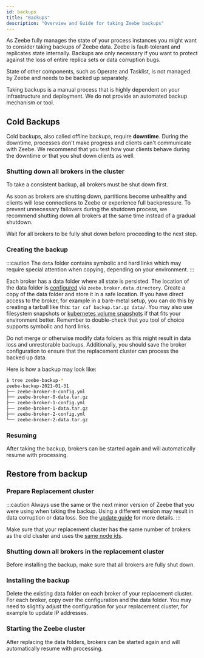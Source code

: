 ```yaml
---
id: backups
title: "Backups"
description: "Overview and Guide for taking Zeebe backups"
---
```


As Zeebe fully manages the state of your process instances you might want to consider taking backups of Zeebe data.
Zeebe is fault-tolerant and replicates state internally.
Backups are only necessary if you want to protect against the loss of entire replica sets or data corruption bugs.

State of other components, such as Operate and Tasklist, is not managed by Zeebe and needs to be backed up separately.

Taking backups is a manual process that is highly dependent on your infrastructure and deployment.
We do not provide an automated backup mechanism or tool.

## Cold Backups

Cold backups, also called offline backups, require **downtime**.
During the downtime, processes don't make progress and clients can't communicate with Zeebe.
We recommend that you test how your clients behave during the downtime or that you shut down clients as well.

### Shutting down all brokers in the cluster
To take a consistent backup, all brokers must be shut down first.

As soon as brokers are shutting down, partitions become unhealthy and clients will lose connections to Zeebe or experience full backpressure.
To prevent unnecessary failovers during the shutdown process, we recommend shutting down all brokers at the same time instead of a gradual shutdown.

Wait for all brokers to be fully shut down before proceeding to the next step.

### Creating the backup
:::caution
The `data` folder contains symbolic and hard links which may require special attention when copying, depending on your environment.
:::

Each broker has a data folder where all state is persisted.
The location of the data folder is [configured](../configuration/configuration.md) via `zeebe.broker.data.directory`.
Create a copy of the data folder and store it in a safe location.
If you have direct access to the broker, for example in a bare-metal setup, you can do this by creating a tarball like this: `tar caf backup.tar.gz data/`.
You may also use filesystem snapshots or [kubernetes volume snapshots](https://kubernetes.io/docs/concepts/storage/volume-snapshots/)
if that fits your environment better.
Remember to double-check that you tool of choice supports symbolic and hard links.

Do not merge or otherwise modify data folders as this might result in data loss and unrestorable backups.
Additionally, you should save the broker configuration to ensure that the replacement cluster can process the backed up data.

Here is how a backup may look like:

```bash
$ tree zeebe-backup-*
zeebe-backup-2021-01-31
├── zeebe-broker-0-config.yml
├── zeebe-broker-0-data.tar.gz
├── zeebe-broker-1-config.yml
├── zeebe-broker-1-data.tar.gz
├── zeebe-broker-2-config.yml
└── zeebe-broker-2-data.tar.gz
```


### Resuming

After taking the backup, brokers can be started again and will automatically resume with processing.

## Restore from backup

### Prepare Replacement cluster

:::caution
Always use the same or the next minor version of Zeebe that you were using when taking the backup.
Using a different version may result in data corruption or data loss.
See the [update guide](/guides/update-guide/introduction.md) for more details.
:::

Make sure that your replacement cluster has the same number of brokers as the old cluster and uses the [same node ids](setting-up-a-cluster.md#configuration).

### Shutting down all brokers in the replacement cluster

Before installing the backup, make sure that all brokers are fully shut down.

### Installing the backup

Delete the existing data folder on each broker of your replacement cluster.
For each broker, copy over the configuration and the data folder.
You may need to slightly adjust the configuration for your replacement cluster, for example to update IP addresses.

### Starting the Zeebe cluster

After replacing the data folders, brokers can be started again and will automatically resume with processing.